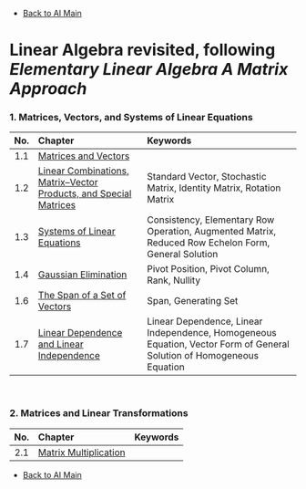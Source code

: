 * [Back to AI Main](../../README.md)

# Linear Algebra revisited, following *Elementary Linear Algebra A Matrix Approach*

### 1. Matrices, Vectors, and Systems of Linear Equations   
|No.|Chapter|Keywords|
|:-:|:------|:-------|
|1.1|[Matrices and Vectors](./ch01/01/note.md)||
|1.2|[Linear Combinations, Matrix–Vector Products, and Special Matrices](./ch01/02/note.md)|Standard Vector, Stochastic Matrix, Identity Matrix, Rotation Matrix|
|1.3|[Systems of Linear Equations](./ch01/03/note.md)|Consistency, Elementary Row Operation, Augmented Matrix, Reduced Row Echelon Form, General Solution|
|1.4|[Gaussian Elimination](./ch01/04/note.md)|Pivot Position, Pivot Column, Rank, Nullity|
|1.6|[The Span of a Set of Vectors](./ch01/06/note.md)|Span, Generating Set|
|1.7|[Linear Dependence and Linear Independence](./ch01/07/note.md)|Linear Dependence, Linear Independence, Homogeneous Equation, Vector Form of General Solution of Homogeneous Equation|

<br>

### 2. Matrices and Linear Transformations
|No.|Chapter|Keywords|
|:-:|:------|:-------|
|2.1|[Matrix Multiplication](./ch02/01/note.md)||






* [Back to AI Main](../../README.md)